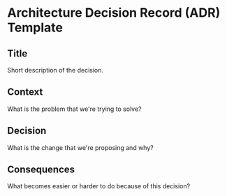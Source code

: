 # Architecture Decision Record (ADR) Template

## Title

Short description of the decision.

## Context

What is the problem that we're trying to solve?

## Decision

What is the change that we're proposing and why?

## Consequences

What becomes easier or harder to do because of this decision?
